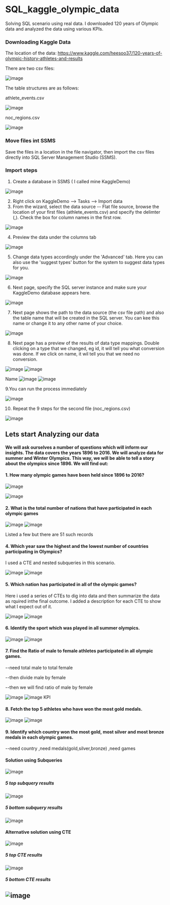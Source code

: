 # SQL_kaggle_olympic_data
Solving SQL scenario using real data. I  downloaded 120 years of Olympic data and analyzed the data using various KPIs.
### Downloading Kaggle Data
The location of the data:
https://www.kaggle.com/heesoo37/120-years-of-olympic-history-athletes-and-results

There are two csv files:

![image](https://user-images.githubusercontent.com/57301554/149722288-bf6467b7-aa8d-4bd2-8881-21e99a9bf371.png)

The table structures are as follows:

athlete_events.csv

![image](https://user-images.githubusercontent.com/57301554/149722788-1d02821a-6573-475b-8f63-e98405b25c35.png)

noc_regions.csv

![image](https://user-images.githubusercontent.com/57301554/149723075-3cf60338-7410-411f-b4c6-dc11d3c350e7.png)

### Move files int SSMS

Save the files in a location in the file navigator, then import the csv files directly into SQL Server Management Studio (SSMS).

### Import steps

1. Create a database in SSMS ( I called mine KaggleDemo)

![image](https://user-images.githubusercontent.com/57301554/149723808-f9d78a55-58af-457f-9962-7081c9fcad56.png)

2. Right click on KaggleDemo --> Tasks --> Import data
3. From the wizard, select the data source -- Flat file source, browse the location of your first files (athlete_events.csv) and specify the delimter (,). Check the box for column names in the first row.
   
![image](https://user-images.githubusercontent.com/57301554/149724479-34bf3537-3d95-4de6-8852-711c9541026e.png)

4. Preview the data under the columns tab

![image](https://user-images.githubusercontent.com/57301554/149725426-f57a395b-9aaa-4f8d-b913-954efbacc04d.png)

5. Change data types accordingly under the 'Advanced' tab. Here you can also use the 'suggest types' button for the system to suggest data types for you.

![image](https://user-images.githubusercontent.com/57301554/149726232-2eda43b1-39e0-423b-9ca0-f54a93493691.png)

6. Next page, specify the SQL server instance and make sure your KaggleDemo database appears here.

![image](https://user-images.githubusercontent.com/57301554/149726393-88b8a67f-ea6b-4528-a3a1-264d8f253d7c.png)

7. Next page shows the path to the data source (the csv file path) and also the table name that will be created in the SQL server. You can kee this name or change it to any other name of your choice.

![image](https://user-images.githubusercontent.com/57301554/149726801-ff27a721-15fe-4a99-b739-43b33040fbf4.png)

8. Next page has a preview of the results of data type mappings. Double clicking on a type that we changed, eg id, it will tell you what conversion was done. If we  click on name, it wil tell you that we need no conversion.

![image](https://user-images.githubusercontent.com/57301554/149727472-da83cf95-94f2-49aa-9698-91c3083c75bf.png)
![image](https://user-images.githubusercontent.com/57301554/149727546-733b1ba2-717a-4d7e-b448-0827af631d8a.png)

Name
![image](https://user-images.githubusercontent.com/57301554/149727615-c4396530-0887-408d-af9a-a632986effde.png)
![image](https://user-images.githubusercontent.com/57301554/149727679-8e99538a-fa69-4fb4-9c61-be2bf3617d2e.png)

9.You can run the process immediately

![image](https://user-images.githubusercontent.com/57301554/149727909-2ce82086-1a6a-4e7a-aff0-6e49fa11837a.png)

10. Repeat the 9 steps for the second file (noc_regions.csv)

 ![image](https://user-images.githubusercontent.com/57301554/149729754-10b2e08a-4b84-4bdf-850a-4a904dad8dbe.png)
 
 ## Lets start Analyzing our data
 
 #### We will ask ourselves a number of questions which will inform our insights. The data covers the years 1896 to 2016. We will analyze data for summer and Winter Olympics. This way, we will be able to tell a story about the olympics since 1896. We will find out:
 
 #### 1. How many olympic games have been held since 1896 to 2016?
 
![image](https://user-images.githubusercontent.com/57301554/149733296-63987e25-d429-4cce-8f84-ac60bdc107ee.png)

![image](https://user-images.githubusercontent.com/57301554/149733714-d28a9eb0-eb80-44e3-b443-1e4fe3e88424.png)

#### 2. What is the total number of nations that have participated in each olympic games

![image](https://user-images.githubusercontent.com/57301554/149733792-e429865b-364d-41b6-a64a-cf459d8f08c6.png)
![image](https://user-images.githubusercontent.com/57301554/149734030-60e3a5ff-7702-40bf-9015-ba41f00bc12f.png)

Listed a few but there are 51 such records

#### 4. Which year saw the highest and the lowest number of countries participating in Olympics?

I used a CTE and nested subqueries in this scenario.

![image](https://user-images.githubusercontent.com/57301554/149735191-aa13355e-1b3f-4947-a597-8fbfcd559b48.png)
![image](https://user-images.githubusercontent.com/57301554/149734928-abd5d213-4bdd-4b8d-9ba3-186fa519b69f.png)

#### 5. Which nation has participated in all of the olympic games?

Here i used a series of CTEs to dig into data and then summarize the data as rquired inthe final outcome. I added a description for each CTE to show what I expect out of it.

![image](https://user-images.githubusercontent.com/57301554/149737493-391d4a67-2840-44ce-8de3-14d37ca9c57e.png)
![image](https://user-images.githubusercontent.com/57301554/149738218-878f1c8a-3156-4667-af8f-1d187cbaa4dc.png)

#### 6. Identify the sport which was played in all summer olympics.

![image](https://user-images.githubusercontent.com/57301554/149818758-4afbd258-17c5-4177-8798-7367f92b9ed6.png)
![image](https://user-images.githubusercontent.com/57301554/149818812-4c2b6ef9-cfad-464a-a4e6-59f0bf087a61.png)

#### 7. Find the Ratio of male to female athletes participated in all olympic games.
--need total male to total female

--then divide male by female

--then we will find ratio of male by female

![image](https://user-images.githubusercontent.com/57301554/149819681-b82e7c0e-0ee6-4bb0-86ca-ed783399ebb6.png)
![image](https://user-images.githubusercontent.com/57301554/149819740-4b099ba0-ce5b-4058-a723-262e18389e77.png)
KPI
#### 8.  Fetch the top 5 athletes who have won the most gold medals.

![image](https://user-images.githubusercontent.com/57301554/149820566-547ffaab-7a66-4489-a6ac-6753fad46556.png)
![image](https://user-images.githubusercontent.com/57301554/149820630-3228b984-c62e-4224-ba7f-ce252a31ebfa.png)

#### 9.  Identify which country won the most gold, most silver and most bronze medals in each olympic games.
--need country
,need medals(gold,silver,bronze)
,need games

#### Solution using Subqueries

![image](https://user-images.githubusercontent.com/57301554/150435928-eee81025-da74-4075-b7ca-f3ceaaa6dbe8.png)
##### 5 top  subquery results
![image](https://user-images.githubusercontent.com/57301554/150436011-908ff676-fe3c-48e3-aa4b-103ab600b303.png)
##### 5 bottom subquery results
![image](https://user-images.githubusercontent.com/57301554/150436245-6e8910a4-4007-41d2-95d9-209fd4d3cefc.png)

#### Alternative solution using CTE
![image](https://user-images.githubusercontent.com/57301554/150436827-e9c3ce21-5dc6-43da-b9b3-e402c10ce747.png)
##### 5 top CTE results
![image](https://user-images.githubusercontent.com/57301554/150436904-ae2158ed-afcc-468a-8031-d5cfbfba1096.png)
##### 5 bottom CTE results
![image](https://user-images.githubusercontent.com/57301554/150436960-5acd2721-5517-46c6-a1a2-4b6b1b7886f4.png)
--------------------------------------------------------------------------------------------------------------------------------------------------------------------------------





















